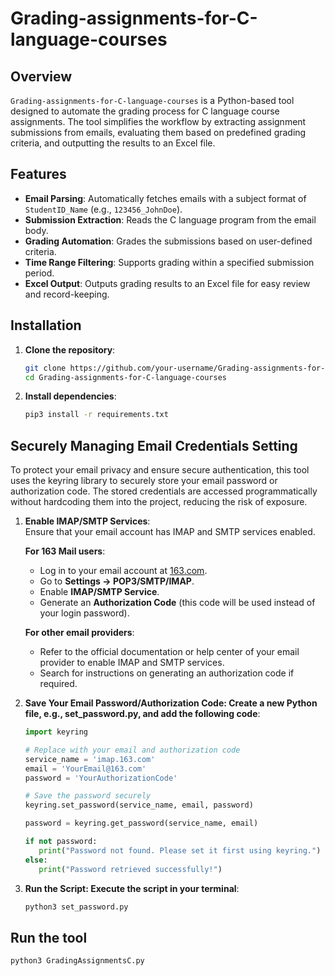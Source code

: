 # Grading-assignments-for-C-language-courses

## Overview

`Grading-assignments-for-C-language-courses` is a Python-based tool designed to automate the grading process for C language course assignments. The tool simplifies the workflow by extracting assignment submissions from emails, evaluating them based on predefined grading criteria, and outputting the results to an Excel file.

## Features

- **Email Parsing**: Automatically fetches emails with a subject format of `StudentID_Name` (e.g., `123456_JohnDoe`).
- **Submission Extraction**: Reads the C language program from the email body.
- **Grading Automation**: Grades the submissions based on user-defined criteria.
- **Time Range Filtering**: Supports grading within a specified submission period.
- **Excel Output**: Outputs grading results to an Excel file for easy review and record-keeping.

## Installation

1. **Clone the repository**:
   ```bash
   git clone https://github.com/your-username/Grading-assignments-for-C-language-courses.git
   cd Grading-assignments-for-C-language-courses
2. **Install dependencies**:
   ```bash
   pip3 install -r requirements.txt
   ```

## Securely Managing Email Credentials Setting
To protect your email privacy and ensure secure authentication, this tool uses the keyring library to securely store your email password or authorization code. The stored credentials are accessed programmatically without hardcoding them into the project, reducing the risk of exposure.

1. **Enable IMAP/SMTP Services**:  
   Ensure that your email account has IMAP and SMTP services enabled.  

   **For 163 Mail users**:  
     - Log in to your email account at [163.com](https://mail.163.com/).  
     - Go to **Settings -> POP3/SMTP/IMAP**.  
     - Enable **IMAP/SMTP Service**.  
     - Generate an **Authorization Code** (this code will be used instead of your login password).  

   **For other email providers**:  
     - Refer to the official documentation or help center of your email provider to enable IMAP and SMTP services.  
     - Search for instructions on generating an authorization code if required.  

1. **Save Your Email Password/Authorization Code: Create a new Python file, e.g., set_password.py, and add the following code**:
   ```python
   import keyring

   # Replace with your email and authorization code
   service_name = 'imap.163.com'
   email = 'YourEmail@163.com'
   password = 'YourAuthorizationCode'

   # Save the password securely
   keyring.set_password(service_name, email, password)
   
   password = keyring.get_password(service_name, email)

   if not password:
      print("Password not found. Please set it first using keyring.")
   else:
      print("Password retrieved successfully!")
   ```
2. **Run the Script: Execute the script in your terminal**:
   ```bash
   python3 set_password.py
## Run the tool
   ```bash
   python3 GradingAssignmentsC.py
